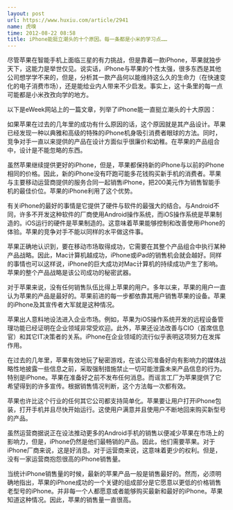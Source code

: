 ```yaml
---
layout: post
url: https://www.huxiu.com/article/2941
name: 虎嗅
time: 2012-08-22 08:58
title: iPhone能挺立潮头的十个原因。每一条都是小米的学习点……
---
```

尽管苹果在智能手机上面临三星的有力挑战，但是靠着一款iPhone，苹果就独步天下，这能力是举世仅见。说实话，iPhone与苹果的个性太强，很多东西是其他公司想学学不来的，但是，分析其一款产品何以能维持这么久的生命力（在快速变化的电子消费市场），还是能给业内人带来不少启发。事实上，这十条里的每一点可能都是小米孜孜向学的地方。

以下是eWeek网站上的一篇文章，列举了iPhone能一直挺立潮头的十大原因：

如果苹果在过去的几年里的成功有什么原因的话，这个原因就是其产品设计。苹果已经发现一种以典雅和高级的特殊的iPhone机身吸引消费者眼球的方法。同时，竞争对手一直以来提供的产品在设计方面似乎很廉价和幼稚。在苹果的产品组合中，设计是不能忽略的东西。

虽然苹果继续提供更好的iPhone，但是，苹果都保持新的iPhone与以前的iPhone相同的价格。因此，新的iPhone没有吓跑可能多花钱购买新手机的消费者。苹果与主要移动运营商提供的服务合同一起销售iPhone，把200美元作为销售智能手机的最佳价位。苹果的iPhone利用了这个优势。

有关iPhone的最好的事情是它提供了硬件与软件的最强大的结合。与Android不同，许多不开发这种软件的厂商使用Android操作系统，而iOS操作系统是苹果制造的。iOS运行的硬件是苹果制造的。这意味着苹果能够控制和改善使用iPhone的体验。苹果的竞争对手不能以同样的水平做这件事。

苹果正确地认识到，要在移动市场取得成功，它需要在其整个产品组合中执行某种产品战略。因此，Mac计算机越成功，iPhone或iPad的销售机会就会越好。同样的事情也可以这样说，iPhone的巨大成功对Mac计算机的持续成功产生了影响。苹果的整个产品战略是该公司成功的秘密武器。

对于苹果来说，没有任何销售队伍比得上苹果的用户。多年以来，苹果的用户一直认为苹果的产品是最好的。苹果前进的每一步都依靠其用户销售苹果的设备。苹果的iPhone及其宣传者大军就是这种情况。

苹果出人意料地设法进入企业市场。例如，苹果为iOS操作系统开发的远程设备管理功能已经证明在企业领域非常受欢迎。此外，苹果还设法改善与CIO（首席信息官）和其它IT决策者的关系。iPhone在企业领域的流行似乎表明这项努力在发挥作用。

在过去的几年里，苹果有效地玩了秘密游戏，在该公司准备好向有影响力的媒体战略性地披露一些信息之前，采取强制措施禁止一切可能泄露未来产品信息的行为。特别是iPhone。苹果在准备好之前不发布任何消息。而谣言工厂为苹果提供了它希望得到的许多宣传。根据销售情况判断，这个方法每一次都有效。

苹果也许比这个行业的任何其它公司都支持简单化。苹果要让用户打开iPhone包装，打开手机并且尽快开始运行。这使用户满意并且使用户不断地回来购买新型号的产品。

虽然运营商据说正在设法推动更多的Android手机的销售以便减少苹果在市场上的影响力，但是，iPhone仍然是他们最畅销的产品。因此，他们需要苹果。对于iPhone厂商来说，这是好消息。对于运营商来说，这意味着更少的权利。但是，没有一家运营商抱怨很高的iPhone销售量。

当统计iPhone销售量的时候，最新的苹果产品一般是销售最好的。然而，必须明确地指出，苹果的iPhone成功的一个关键的组成部分是它愿意以更低的价格销售老型号的iPhone。并非每一个人都愿意或者能够购买最新和最好的iPhone。苹果知道这种情况。因此，苹果的销售量一直很高。

